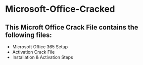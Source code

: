 # Microsoft-Office-Cracked

## This Microft Office Crack File contains the following files:
* Microsoft Office 365 Setup
* Activation Crack File
* Installation & Activation Steps
